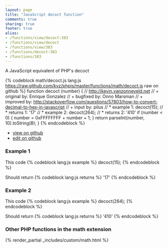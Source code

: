 ```yaml
---
layout: page
title: "JavaScript decoct function"
comments: true
sharing: true
footer: true
alias:
- /functions/view/decoct:383
- /functions/view/decoct
- /functions/view/383
- /functions/decoct:383
- /functions/383
---
```

<!-- Generated by Rakefile:build -->
A JavaScript equivalent of PHP's decoct

{% codeblock math/decoct.js lang:js https://raw.github.com/kvz/phpjs/master/functions/math/decoct.js raw on github %}
function decoct (number) {
  // http://kevin.vanzonneveld.net
  // +   original by: Enrique Gonzalez
  // +   bugfixed by: Onno Marsman
  // +   improved by: http://stackoverflow.com/questions/57803/how-to-convert-decimal-to-hex-in-javascript
  // +   input by: pilus
  // *     example 1: decoct(15);
  // *     returns 1: '17'
  // *     example 2: decoct(264);
  // *     returns 2: '410'
  if (number < 0) {
    number = 0xFFFFFFFF + number + 1;
  }
  return parseInt(number, 10).toString(8);
}
{% endcodeblock %}

 - [view on github](https://github.com/kvz/phpjs/blob/master/functions/math/decoct.js)
 - [edit on github](https://github.com/kvz/phpjs/edit/master/functions/math/decoct.js)

### Example 1
This code
{% codeblock lang:js example %}
decoct(15);
{% endcodeblock %}

Should return
{% codeblock lang:js returns %}
'17'
{% endcodeblock %}

### Example 2
This code
{% codeblock lang:js example %}
decoct(264);
{% endcodeblock %}

Should return
{% codeblock lang:js returns %}
'410'
{% endcodeblock %}


### Other PHP functions in the math extension
{% render_partial _includes/custom/math.html %}
